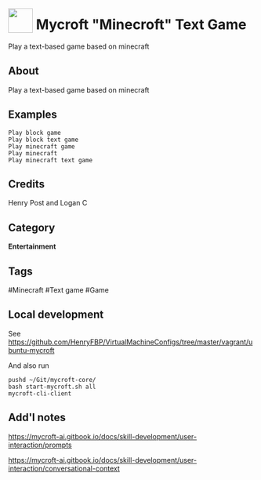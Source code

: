 # <img src="https://raw.githack.com/FortAwesome/Font-Awesome/master/svgs/solid/cubes.svg" card_color="#40DBB0" width="50" height="50" style="vertical-align:bottom"/> Mycroft "Minecroft" Text Game

Play a text-based game based on minecraft

## About

Play a text-based game based on minecraft

## Examples

    Play block game
    Play block text game
    Play minecraft game
    Play minecraft
    Play minecraft text game

## Credits

Henry Post and Logan C

## Category

**Entertainment**

## Tags

#Minecraft
#Text game
#Game

## Local development

See <https://github.com/HenryFBP/VirtualMachineConfigs/tree/master/vagrant/ubuntu-mycroft>

And also run 

    pushd ~/Git/mycroft-core/
    bash start-mycroft.sh all
    mycroft-cli-client

## Add'l notes

<https://mycroft-ai.gitbook.io/docs/skill-development/user-interaction/prompts>

<https://mycroft-ai.gitbook.io/docs/skill-development/user-interaction/conversational-context>